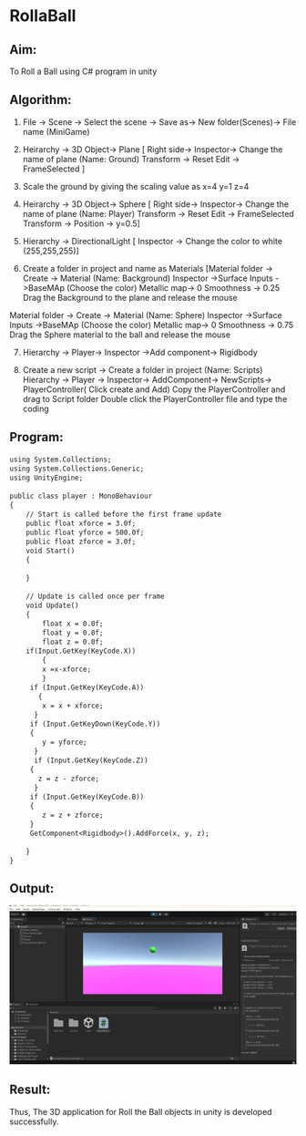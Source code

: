 # RollaBall

## Aim:
To Roll a Ball using C# program in unity 

## Algorithm:

1. File -> Scene -> Select the scene -> Save as-> New folder(Scenes)-> File name (MiniGame)

2. Heirarchy -> 3D Object-> Plane 
[ Right side-> Inspector-> Change the name of plane (Name: Ground)
Transform -> Reset
Edit -> FrameSelected ]

3. Scale the ground by giving the scaling value as x=4 y=1 z=4

4. Heirarchy -> 3D Object-> Sphere
[ Right side-> Inspector-> Change the name of plane (Name: Player)
Transform -> Reset
Edit -> FrameSelected 
Transform -> Position -> y=0.5]

5. Hierarchy -> DirectionalLight
[ Inspector -> Change the color to white (255,255,255)]

6. Create a folder in project and name as Materials
[Material folder -> Create -> Material (Name: Background)
Inspector ->Surface Inputs ->BaseMAp (Choose the color)
Metallic map-> 0
Smoothness -> 0.25
Drag the Background to the plane and release the mouse

Material folder -> Create -> Material (Name: Sphere)
Inspector ->Surface Inputs ->BaseMAp (Choose the color)
Metallic map-> 0
Smoothness -> 0.75
Drag the Sphere material to the ball and release the mouse

 7. Hierarchy -> Player-> Inspector ->Add component-> Rigidbody

8. Create a new script -> Create a folder in project (Name: Scripts)
Hierarchy -> Player -> Inspector-> AddComponent-> NewScripts-> PlayerController( Click create and Add)
Copy the PlayerController and drag to Script folder
Double click the PlayerController file and type the coding

## Program:
```
using System.Collections;
using System.Collections.Generic;
using UnityEngine;

public class player : MonoBehaviour
{
    // Start is called before the first frame update
    public float xforce = 3.0f;
    public float yforce = 500.0f;
    public float zforce = 3.0f;
    void Start()
    {

    }

    // Update is called once per frame
    void Update()
    {
        float x = 0.0f;
        float y = 0.0f;
        float z = 0.0f;
    if(Input.GetKey(KeyCode.X))
        {
        x =x-xforce;
        }
     if (Input.GetKey(KeyCode.A))
       {
        x = x + xforce;
      }
     if (Input.GetKeyDown(KeyCode.Y))
     {
        y = yforce;
      }
      if (Input.GetKey(KeyCode.Z))
     {
       z = z - zforce;
      }
     if (Input.GetKey(KeyCode.B))
     {
        z = z + zforce;
     }
     GetComponent<Rigidbody>().AddForce(x, y, z);
     
    }
}

```

## Output:
![output](./ARVR2.1.png)

## Result:
Thus, The 3D application for Roll the Ball objects in unity is developed successfully.
